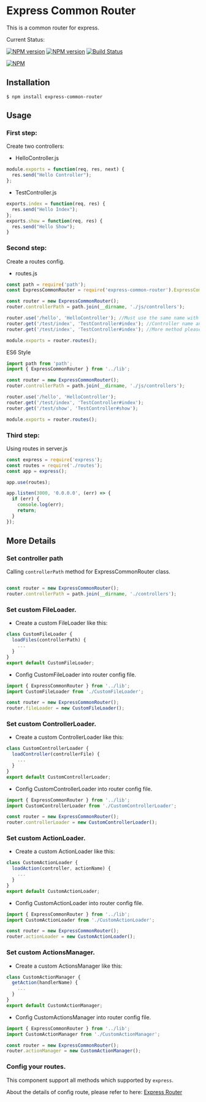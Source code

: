 # Express Common Router

This is a common router for express.

Current Status:

[![NPM version](https://img.shields.io/npm/v/express-common-router.svg)](https://npmjs.org/package/express-common-router)
[![NPM version](https://img.shields.io/npm/dm/express-common-router.svg)](https://npmjs.org/package/express-common-router)
[![Build Status](https://travis-ci.org/jsmodule/express-common-router.svg?branch=master)](https://travis-ci.org/jsmodule/express-common-router)

[![NPM](https://nodei.co/npm/express-common-router.png?downloads=true&downloadRank=true&stars=true)](https://nodei.co/npm/express-common-router/)

## Installation

```
$ npm install express-common-router
```

## Usage

### First step:

Create two controllers:

* HelloController.js

```js
module.exports = function(req, res, next) {
  res.send("Hello Controller");
};
```

* TestController.js

```js
exports.index = function(req, res) {
  res.send("Hello Index");
};
exports.show = function(req, res) {
  res.send("Hello Show");
}
```

### Second step:

Create a routes config.

* routes.js

```js
const path = require('path');
const ExpressCommonRouter = require('express-common-router').ExpressCommonRouter;

const router = new ExpressCommonRouter();
router.controllerPath = path.join(__dirname, './js/controllers');

router.use('/hello', 'HelloController'); //Must use the same name with file name.
router.get('/test/index', 'TestController#index'); //Controller name and action name separated by '#'
router.get('/test/index', 'TestController#index'); //More method please refer to 'express'

module.exports = router.routes();
```

ES6 Style

```js
import path from 'path';
import { ExpressCommonRouter } from '../lib';

const router = new ExpressCommonRouter();
router.controllerPath = path.join(__dirname, './js/controllers');

router.use('/hello', 'HelloController');
router.get('/test/index', 'TestController#index');
router.get('/test/show', 'TestController#show');

module.exports = router.routes();
```

### Third step:

Using routes in server.js

```js
const express = require('express');
const routes = require('./routes');
const app = express();

app.use(routes);

app.listen(3000, '0.0.0.0', (err) => {
  if (err) {
    console.log(err);
    return;
  }
});

```

## More Details

### Set controller path

Calling `controllerPath` method for ExpressCommonRouter class.

```js

const router = new ExpressCommonRouter();
router.controllerPath = path.join(__dirname, './controllers');
```

### Set custom FileLoader.

* Create a custom FileLoader like this:

```js
class CustomFileLoader {
  loadFiles(controllerPath) {
    ...
  }
}
export default CustomFileLoader;
```

* Config CustomFileLoader into router config file.

```js
import { ExpressCommonRouter } from '../lib';
import CustomFileLoader from './CustomFileLoader';

const router = new ExpressCommonRouter();
router.fileLoader = new CustomFileLoader();
```

### Set custom ControllerLoader.

* Create a custom ControllerLoader like this:

```js
class CustomControllerLoader {
  loadController(controllerFile) {
    ...
  }
}
export default CustomControllerLoader;
```

* Config CustomControllerLoader into router config file.

```js
import { ExpressCommonRouter } from '../lib';
import CustomControllerLoader from './CustomControllerLoader';

const router = new ExpressCommonRouter();
router.controllerLoader = new CustomControllerLoader();
```

### Set custom ActionLoader.

* Create a custom ActionLoader like this:

```js
class CustomActionLoader {
  loadAction(controller, actionName) {
    ...
  }
}
export default CustomActionLoader;
```

* Config CustomActionLoader into router config file.

```js
import { ExpressCommonRouter } from '../lib';
import CustomActionLoader from './CustomActionLoader';

const router = new ExpressCommonRouter();
router.actionLoader = new CustomActionLoader();
```

### Set custom ActionsManager.

* Create a custom ActionsManager like this:

```js
class CustomActionManager {
  getAction(handlerName) {
    ...
  }
}
export default CustomActionManager;
```

* Config CustomActionsManager into router config file.

```js
import { ExpressCommonRouter } from '../lib';
import CustomActionManager from './CustomActionManager';

const router = new ExpressCommonRouter();
router.actionManager = new CustomActionManager();
```

### Config your routes.

This component support all methods which supported by `express`.

About the details of config route, please refer to here: [Express Router](http://www.expressjs.com.cn/guide/routing.html)
